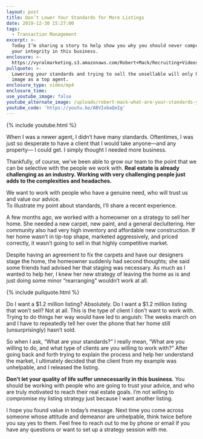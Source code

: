 ```yaml
---
layout: post
title: Don’t Lower Your Standards for More Listings
date: 2019-12-30 15:27:00
tags:
  - Transaction Management
excerpt: >-
  Today I’m sharing a story to help show you why you should never compromise
  your integrity in this business.
enclosure: >-
  https://vyralmarketing.s3.amazonaws.com/Robert+Mack/Recruiting+Videos/Dont+Lower+Your+Standards+for+More+Listings.mp4
pullquote: >-
  Lowering your standards and trying to sell the unsellable will only hurt your
  image as a top agent.
enclosure_type: video/mp4
enclosure_time:
use_youtube_image: false
youtube_alternate_image: /uploads/robert-mack-what-are-your-standards-youtube.jpg
youtube_code: 'https://youtu.be/ABVIobaQeIg'
---
```


{% include youtube.html %}

When I was a newer agent, I didn’t have many standards. Oftentimes, I was just so desperate to have a client that I would take anyone—and any property— I could get. I simply thought I needed more business.&nbsp;

Thankfully, of course, we’ve been able to grow our team to the point that we can be selective with the people we work with. **Real estate is already challenging as an industry. Working with very challenging people just adds to the complexities and headaches.&nbsp;**

We want to work with people who have a genuine need, who will trust us and value our advice.&nbsp;<br>To illustrate my point about standards, I’ll share a recent experience.&nbsp;

A few months ago, we worked with a homeowner on a strategy to sell her home. She needed a new carpet, new paint, and a general decluttering. Her community also had very high inventory and affordable new construction. If her home wasn’t in tip-top shape, marketed aggressively, and priced correctly, it wasn’t going to sell in that highly competitive market.&nbsp;

Despite having an agreement to fix the carpets and have our designers stage the home, the homeowner suddenly had second thoughts; she said some friends had advised her that staging was necessary. As much as I wanted to help her, I knew her new strategy of leaving the home as is and just doing some minor “rearranging” wouldn’t work at all.&nbsp;

{% include pullquote.html %}

Do I want a $1.2 million listing? Absolutely. Do I want a $1.2 million listing that won’t sell? Not at all. This is the type of client I don’t want to work with. Trying to do things her way would have led to anguish: The weeks march on and I have to repeatedly tell her over the phone that her home still (unsurprisingly) hasn’t sold.&nbsp;

So when I ask, “What are your standards?” I really mean, “What are you willing to do, and what type of clients are you willing to work with?” After going back and forth trying to explain the process and help her understand the market, I ultimately decided that the client from my example was unhelpable, and I released the listing.&nbsp;

**Don’t let your quality of life suffer unnecessarily in this business.** You should be working with people who are going to trust your advice, and who are truly motivated to reach their real estate goals. I’m not willing to compromise my listing strategy just because I want another listing.&nbsp;

I hope you found value in today’s message. Next time you come across someone whose attitude and demeanor are unhelpable, think twice before you say yes to them. Feel free to reach out to me by phone or email if you have any questions or want to set up a strategy session with me.&nbsp;